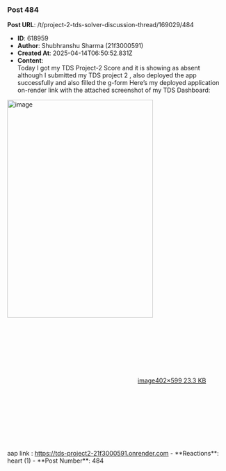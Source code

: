 ### Post 484
**Post URL**: /t/project-2-tds-solver-discussion-thread/169029/484
- **ID**: 618959
- **Author**: Shubhranshu Sharma (21f3000591)
- **Created At**: 2025-04-14T06:50:52.831Z
- **Content**:  
  Today I got my TDS Project-2 Score and it is showing as absent although I submitted my TDS project 2 , also deployed the app successfully and also filled the g-form
Here’s my deployed application on-render link with the attached screenshot of my TDS Dashboard:<br>
<div class="lightbox-wrapper"><a class="lightbox" href="https://europe1.discourse-cdn.com/flex013/uploads/iitm/original/3X/e/d/edd1ea44892ef8fde6eff0c80a423dee376348d4.png" data-download-href="/uploads/short-url/xVQTTwDn9IsFdivfI4NEKJnNAHi.png?dl=1" title="image" rel="noopener nofollow ugc"><img src="https://europe1.discourse-cdn.com/flex013/uploads/iitm/original/3X/e/d/edd1ea44892ef8fde6eff0c80a423dee376348d4.png" alt="image" data-base62-sha1="xVQTTwDn9IsFdivfI4NEKJnNAHi" width="335" height="500" data-dominant-color="B4A4A4"><div class="meta"><svg class="fa d-icon d-icon-far-image svg-icon" aria-hidden="true"><use href="#far-image"></use></svg><span class="filename">image</span><span class="informations">402×599 23.3 KB</span><svg class="fa d-icon d-icon-discourse-expand svg-icon" aria-hidden="true"><use href="#discourse-expand"></use></svg></div></a></div>
aap link : <a href="https://tds-project2-21f3000591.onrender.com" rel="noopener nofollow ugc">https://tds-project2-21f3000591.onrender.com</a>
- **Reactions**: heart (1)
- **Post Number**: 484

